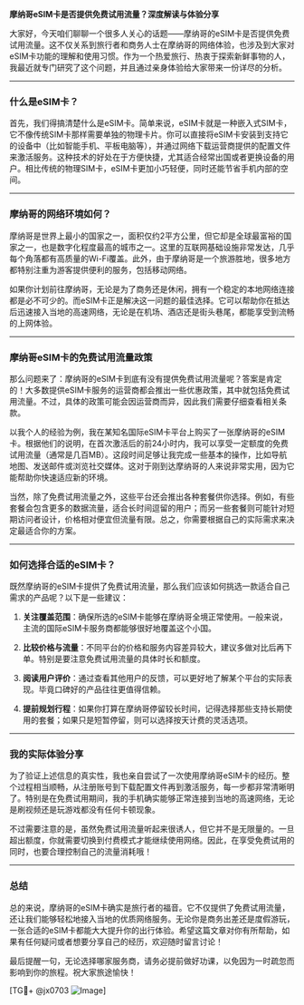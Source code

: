 **摩纳哥eSIM卡是否提供免费试用流量？深度解读与体验分享**

大家好，今天咱们聊聊一个很多人关心的话题——摩纳哥的eSIM卡是否提供免费试用流量。这不仅关系到旅行者和商务人士在摩纳哥的网络体验，也涉及到大家对eSIM卡功能的理解和使用习惯。作为一个热爱旅行、热衷于探索新鲜事物的人，我最近就专门研究了这个问题，并且通过亲身体验给大家带来一份详尽的分析。

---

### 什么是eSIM卡？

首先，我们得搞清楚什么是eSIM卡。简单来说，eSIM卡就是一种嵌入式SIM卡，它不像传统SIM卡那样需要单独的物理卡片。你可以直接将eSIM卡安装到支持它的设备中（比如智能手机、平板电脑等），并通过网络下载运营商提供的配置文件来激活服务。这种技术的好处在于方便快捷，尤其适合经常出国或者更换设备的用户。相比传统的物理SIM卡，eSIM卡更加小巧轻便，同时还能节省手机内部的空间。

---

### 摩纳哥的网络环境如何？

摩纳哥是世界上最小的国家之一，面积仅约2平方公里，但它却是全球最富裕的国家之一，也是数字化程度最高的城市之一。这里的互联网基础设施非常发达，几乎每个角落都有高质量的Wi-Fi覆盖。此外，由于摩纳哥是一个旅游胜地，很多地方都特别注重为游客提供便利的服务，包括移动网络。

如果你计划前往摩纳哥，无论是为了商务还是休闲，拥有一个稳定的本地网络连接都是必不可少的。而eSIM卡正是解决这一问题的最佳选择。它可以帮助你在抵达后迅速接入当地的高速网络，无论是在机场、酒店还是街头巷尾，都能享受到流畅的上网体验。

---

### 摩纳哥eSIM卡的免费试用流量政策

那么问题来了：摩纳哥的eSIM卡到底有没有提供免费试用流量呢？答案是肯定的！大多数提供eSIM卡服务的运营商都会推出一些优惠政策，其中就包括免费试用流量。不过，具体的政策可能会因运营商而异，因此我们需要仔细查看相关条款。

以我个人的经验为例，我在某知名国际eSIM卡平台上购买了一张摩纳哥的eSIM卡。根据他们的说明，在首次激活后的前24小时内，我可以享受一定额度的免费试用流量（通常是几百MB）。这段时间足够让我完成一些基本的操作，比如导航地图、发送邮件或浏览社交媒体。这对于刚到达摩纳哥的人来说非常实用，因为它能帮助你快速适应新的环境。

当然，除了免费试用流量之外，这些平台还会推出各种套餐供你选择。例如，有些套餐会包含更多的数据流量，适合长时间逗留的用户；而另一些套餐则可能针对短期访问者设计，价格相对便宜但流量有限。总之，你需要根据自己的实际需求来决定最适合你的方案。

---

### 如何选择合适的eSIM卡？

既然摩纳哥的eSIM卡提供了免费试用流量，那么我们应该如何挑选一款适合自己需求的产品呢？以下是一些建议：

1. **关注覆盖范围**：确保所选的eSIM卡能够在摩纳哥全境正常使用。一般来说，主流的国际eSIM卡服务商都能够很好地覆盖这个小国。
   
2. **比较价格与流量**：不同平台的价格和服务内容差异较大，建议多做对比后再下单。特别是要注意免费试用流量的具体时长和额度。

3. **阅读用户评价**：通过查看其他用户的反馈，可以更好地了解某个平台的实际表现。毕竟口碑好的产品往往更值得信赖。

4. **提前规划行程**：如果你打算在摩纳哥停留较长时间，记得选择那些支持长期使用的套餐；如果只是短暂停留，则可以选择按天计费的灵活选项。

---

### 我的实际体验分享

为了验证上述信息的真实性，我也亲自尝试了一次使用摩纳哥eSIM卡的经历。整个过程相当顺畅，从注册账号到下载配置文件再到激活服务，每一步都非常清晰明了。特别是在免费试用期间，我的手机确实能够正常连接到当地的高速网络，无论是刷视频还是玩游戏都没有任何卡顿现象。

不过需要注意的是，虽然免费试用流量听起来很诱人，但它并不是无限量的。一旦超出额度，你就需要切换到付费模式才能继续使用网络。因此，在享受免费试用的同时，也要合理控制自己的流量消耗哦！

---

### 总结

总的来说，摩纳哥的eSIM卡确实是旅行者的福音。它不仅提供了免费试用流量，还让我们能够轻松地接入当地的优质网络服务。无论你是商务出差还是度假游玩，一张合适的eSIM卡都能大大提升你的出行体验。希望这篇文章对你有所帮助，如果有任何疑问或者想要分享自己的经历，欢迎随时留言讨论！

最后提醒一句，无论选择哪家服务商，请务必提前做好功课，以免因为一时疏忽而影响到你的旅程。祝大家旅途愉快！

[TG💪+ @jx0703 ![Image](https://github.com/user-attachments/assets/dbca1d08-cadb-493c-b0ec-ad6f7a83f270)]